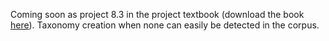 Coming soon as project 8.3 in the project textbook (download the book <a href="https://github.com/VincentGranville/Large-Language-Models/blob/main/Projects4.pdf">here</a>). Taxonomy creation when none can easily be detected in the corpus. 
